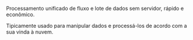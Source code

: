 
Processamento unificado de fluxo e lote de dados sem servidor, rápido e econômico.

Tipicamente usado para manipular dados e processá-los de acordo com a sua vinda à nuvem.


